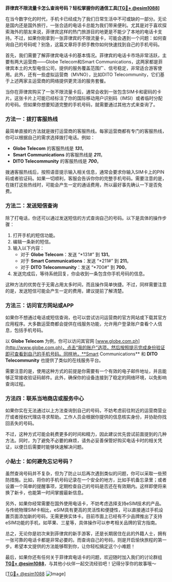 **菲律宾不限流量卡怎么查询号码？轻松掌握你的通信工具[[TG💪+ @esim1088](https://t.me/s/esim1088)]**

在当今数字化的时代，手机卡已经成为了我们日常生活中不可或缺的一部分。无论是国内还是国外旅行，一张合适的电话卡总能为我们带来便利。尤其是对于喜欢探索海外的朋友来说，菲律宾这样的热门旅游目的地更是不能少了本地的电话卡支持。不过，如果你刚拿到一张菲律宾的不限流量卡，可能会遇到一个问题：如何查询自己的号码呢？别急，这篇文章将手把手教你如何快速找到自己的手机号码。

首先，我们需要了解菲律宾电话卡的基本情况。菲律宾的电话卡市场非常活跃，主要有两大运营商——Globe Telecom和Smart Communications，这两家都是菲律宾本土的大型电信公司，提供的服务覆盖范围广、信号稳定，非常适合游客使用。此外，还有一些虚拟运营商（MVNO），比如DITO Telecommunity，它们基于上述两家主运营商的网络提供更灵活的服务套餐。

当你在菲律宾购买了一张不限流量卡后，通常会收到一张包含SIM卡和密码的卡片。这张卡片上可能已经标注了你的国际移动用户识别码（IMSI）或者临时分配的号码。但如果你想要知道完整的手机号码，就需要通过其他方式来查询了。

### 方法一：拨打客服热线

最简单直接的方法就是拨打运营商的客服热线。每家运营商都有专门的客服热线，你可以根据自己的需求选择拨打电话。例如：

- **Globe Telecom** 的客服热线是 ***131***。
- **Smart Communications** 的客服热线是 ***211***。
- **DITO Telecommunity** 的客服热线是 ***700***。

拨通客服热线后，按照语音提示输入相关信息，通常会要求你输入SIM卡上的PIN码或者验证码。如果一切顺利，客服会告诉你你的完整手机号码。需要注意的是，在拨打这些热线时，可能会产生一定的通话费用，所以最好事先确认一下是否免费。

### 方法二：发送短信查询

除了打电话，你还可以通过发送短信的方式查询自己的号码。以下是具体的操作步骤：

1. 打开手机的短信功能。
2. 编辑一条新的短信。
3. 输入以下内容：
   - 对于 **Globe Telecom**：发送 “*131#” 到 **131**。
   - 对于 **Smart Communications**：发送 “*211#” 到 **211**。
   - 对于 **DITO Telecommunity**：发送 “*700#” 到 **700**。
4. 发送完成后，等待系统回复，你会收到一条包含你手机号码的信息。

这种方法的优势在于无需占用太多时间，而且操作简单快捷。不过，同样需要注意的是，发送短信可能会产生一定的费用，建议提前了解清楚。

### 方法三：访问官方网站或APP

如果你不想通过电话或短信查询，也可以尝试访问运营商的官方网站或下载其官方应用程序。大多数运营商都会提供在线服务功能，允许用户登录账户查看个人信息，包括手机号码。

以 **Globe Telecom** 为例，你可以访问其官网 [www.globe.com.ph](http://www.globe.com.ph)，点击“我的账户”选项，然后按照提示完成身份验证即可查看到自己的手机号码。同样地，**Smart Communications** 和 **DITO Telecommunity** 也提供了类似的在线服务平台。

需要注意的是，使用这种方式的前提是你需要有一个有效的电子邮件地址，并且能够正常接收验证码邮件。此外，确保你的设备连接到了稳定的网络环境，以免影响查询过程。

### 方法四：联系当地商店或服务中心

如果你实在无法通过以上方法查询到自己的号码，不妨考虑前往附近的运营商营业厅或者授权代理店寻求帮助。工作人员会根据你提供的信息核实身份，并协助你找回丢失的号码。

不过，这种方式可能会耗费更多的时间和精力，因此建议优先尝试前面提到的几种方法。同时，为了避免不必要的麻烦，请务必妥善保管好购买电话卡时的相关凭证，以便日后需要时能够快速解决问题。

### 小贴士：如何避免忘记号码？

虽然查询号码并不复杂，但为了防止以后再次遇到类似的问题，你可以采取一些预防措施。比如，将你的手机号码记录在一个安全的地方，比如手机备忘录里；或者设置一个简单的提醒事项，定期检查自己的号码是否还在有效期内。这样即使将来换了新卡，也能第一时间掌握最新信息。

另外，如果你经常需要在国外使用电话卡，不妨考虑选择支持eSIM技术的产品。与传统物理SIM卡相比，eSIM具有更高的灵活性和便捷性，可以直接通过手机设置页面添加新的号码，无需更换实体卡。目前市面上已经有不少品牌推出了支持eSIM功能的手机，如苹果、三星等，具体操作可以参考相关品牌的官方指南。

总之，无论你是初次来到菲律宾的新手游客，还是长期居住在此的外籍人士，拥有一张可靠的电话卡都是非常必要的。而查询自己的号码，则是开启愉快旅程的第一步。希望本文提供的方法能够帮到你，让你轻松搞定这个小难题！

最后，如果你还有任何关于菲律宾电话卡的问题，欢迎随时加入我们的讨论群组 **[TG💪+ @esim1088](https://t.me/s/esim1088)**，与其他小伙伴一起交流经验吧！记得分享你的故事哦～ 

[[TG💪+ @esim1088](https://t.me/s/esim1088) ![Image](https://i.postimg.cc/4NQfJmqS/Snipaste-2025-05-13-00-14-12.png)]